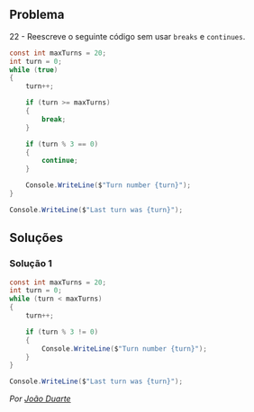 ## Problema

22 - Reescreve o seguinte código sem usar `breaks` e `continues`.

```cs
const int maxTurns = 20;
int turn = 0;
while (true)
{
    turn++;

    if (turn >= maxTurns)
    {
        break;
    }

    if (turn % 3 == 0)
    {
        continue;
    }

    Console.WriteLine($"Turn number {turn}");
}

Console.WriteLine($"Last turn was {turn}");
```

## Soluções

### Solução 1

```cs
const int maxTurns = 20;
int turn = 0;
while (turn < maxTurns)
{
    turn++;

    if (turn % 3 != 0)
    {
        Console.WriteLine($"Turn number {turn}");
    }
}

Console.WriteLine($"Last turn was {turn}");
```

*Por [João Duarte](https://github.com/JoaoAlexandreDuarte)*